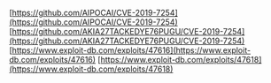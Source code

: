 [https://github.com/AIPOCAI/CVE-2019-7254](https://github.com/AIPOCAI/CVE-2019-7254)
[https://github.com/AKIA27TACKEDYE76PUGU/CVE-2019-7254](https://github.com/AKIA27TACKEDYE76PUGU/CVE-2019-7254)
[https://www.exploit-db.com/exploits/47616](https://www.exploit-db.com/exploits/47616)
[https://www.exploit-db.com/exploits/47618](https://www.exploit-db.com/exploits/47618)

